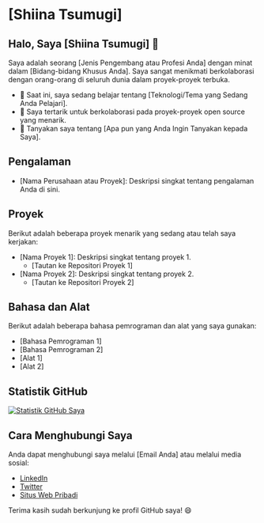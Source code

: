 # [Shiina Tsumugi]

## Halo, Saya [Shiina Tsumugi] 👋

Saya adalah seorang [Jenis Pengembang atau Profesi Anda] dengan minat dalam [Bidang-bidang Khusus Anda]. Saya sangat menikmati berkolaborasi dengan orang-orang di seluruh dunia dalam proyek-proyek terbuka.

- 🌱 Saat ini, saya sedang belajar tentang [Teknologi/Tema yang Sedang Anda Pelajari].
- 👯 Saya tertarik untuk berkolaborasi pada proyek-proyek open source yang menarik.
- 💬 Tanyakan saya tentang [Apa pun yang Anda Ingin Tanyakan kepada Saya].

## Pengalaman

- [Nama Perusahaan atau Proyek]: Deskripsi singkat tentang pengalaman Anda di sini.

## Proyek

Berikut adalah beberapa proyek menarik yang sedang atau telah saya kerjakan:

- [Nama Proyek 1]: Deskripsi singkat tentang proyek 1.
  - [Tautan ke Repositori Proyek 1]
- [Nama Proyek 2]: Deskripsi singkat tentang proyek 2.
  - [Tautan ke Repositori Proyek 2]

## Bahasa dan Alat

Berikut adalah beberapa bahasa pemrograman dan alat yang saya gunakan:

- [Bahasa Pemrograman 1]
- [Bahasa Pemrograman 2]
- [Alat 1]
- [Alat 2]

## Statistik GitHub

[![Statistik GitHub Saya](https://github-readme-stats.vercel.app/api?username=ShiinaTsumugi&show_icons=true&count_private=true&theme=dark)](https://github.com/nama-username)

## Cara Menghubungi Saya

Anda dapat menghubungi saya melalui [Email Anda] atau melalui media sosial:

- [LinkedIn](https://www.linkedin.com/in/your-linkedin-profile)
- [Twitter](https://twitter.com/your-twitter-handle)
- [Situs Web Pribadi](https://www.your-website.com)

Terima kasih sudah berkunjung ke profil GitHub saya! 😄


